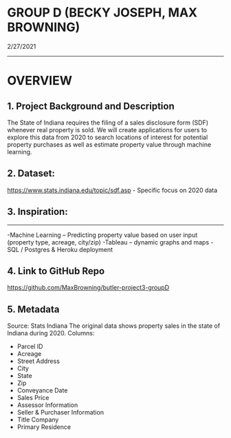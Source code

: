 #  GROUP D (BECKY JOSEPH, MAX BROWNING)
2/27/2021

--------------------------------------------------------------------------------------------------------------------------------------------------------------------------------------
# OVERVIEW

## 1.	Project Background and Description
The State of Indiana requires the filing of a sales disclosure form (SDF) whenever real property is sold. We will create applications for users to explore this data from 2020 to search locations of interest for potential property purchases as well as estimate property value through machine learning.
## 2.	Dataset:
https://www.stats.indiana.edu/topic/sdf.asp - Specific focus on 2020 data
## 3.	Inspiration:
--------------------------------------------------------------------------------------------------------------------------------------------------------------------------------------
  -Machine Learning 
  – Predicting property value based on user input (property type, acreage, city/zip)
  -Tableau – dynamic graphs and maps
  -SQL / Postgres & Heroku deployment

## 4.	Link to GitHub Repo
https://github.com/MaxBrowning/butler-project3-groupD
## 5.	Metadata
Source: Stats Indiana
The original data shows property sales in the state of Indiana during 2020.
Columns: 
  -	Parcel ID
  -	Acreage
  -	Street Address
  -	City
  -	State
  -	Zip
  -	Conveyance Date
  -	Sales Price
  -	Assessor Information
  -	Seller & Purchaser Information
  -	Title Company
  -	Primary Residence
